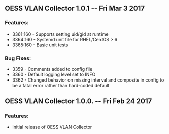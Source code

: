 ## OESS VLAN Collector 1.0.1 -- Fri Mar 3 2017

### Features:
* 3361:160 - Supports setting uid/gid at runtime
* 3364:160 - Systemd unit file for RHEL/CentOS > 6
* 3365:160 - Basic unit tests

### Bug Fixes:
* 3359 - Comments added to config file
* 3360 - Default logging level set to INFO
* 3362 - Changed behavior on missing interval and composite in config to be a fatal error rather than hard-coded default

## OESS VLAN Collector 1.0.0. -- Fri Feb 24 2017

### Features:
* Initial release of OESS VLAN Collector
